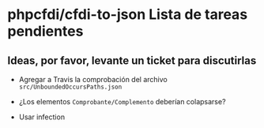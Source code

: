 # phpcfdi/cfdi-to-json Lista de tareas pendientes

## Ideas, por favor, levante un ticket para discutirlas

- Agregar a Travis la comprobación del archivo `src/UnboundedOccursPaths.json`

- ¿Los elementos `Comprobante/Complemento` deberían colapsarse?

- Usar infection
